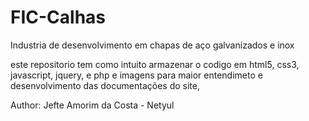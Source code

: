 FIC-Calhas
==========

Industria de desenvolvimento em chapas de aço galvanizados e inox

este repositorio tem como intuito armazenar o codigo em html5, css3, javascript, jquery, e php e imagens para maior entendimeto
e desenvolvimento das documentações do site,


Author: Jefte Amorim da Costa - Netyul
